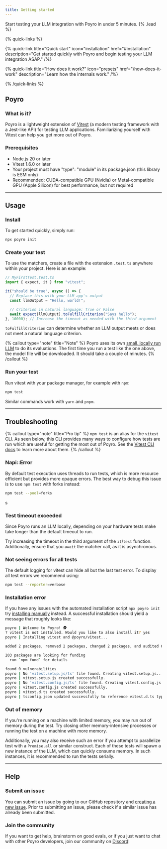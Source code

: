 ```yaml
---
title: Getting started
---
```


Start testing your LLM integration with Poyro in under 5 minutes. {% .lead %}

{% quick-links %}

{% quick-link title="Quick start" icon="installation" href="#installation" description="Get started quickly with Poyro and begin testing your LLM integration ASAP." /%}

{% quick-link title="How does it work?" icon="presets" href="/how-does-it-work" description="Learn how the internals work." /%}

<!-- {% quick-link title="API reference" icon="plugins" href="/" description="Use advanced utilities to test your app the right way." /%} -->

{% /quick-links %}


## Poyro

### What is it?

Poyro is a lightweight extension of [Vitest](https://vitest.dev/) (a modern testing framework with a Jest-like API) for testing LLM applications. Familiarizing yourself with Vitest can help you get more out of Poyro.

### Prerequisites

- Node.js 20 or later
- Vitest 1.6.0 or later 
- Your project must have "type": "module" in its package.json (this library is ESM only)
- Recommended: CUDA-compatible GPU (Nvidia) or Metal-compatible GPU (Apple Silicon) for best performance, but not required

---

## Usage


### Install

To get started quickly, simply run:

```bash
npx poyro init
```


### Create your test

To use the matchers, create a file with the extension `.test.ts` anywhere within your project. Here is an example:

```javascript
// MyFirstTest.test.ts
import { expect, it } from "vitest";

it("should be true", async () => {
  // Replace this with your LLM app's output
  const llmOutput = "Hello, world!";

  // Criterion in natural language: True or False
  await expect(llmOutput).toFulfillCriterion("Says hello");
}, 10000); // Increase the timeout as needed with the third argument
```

`toFulfillCriterion` can determine whether an LLM output meets or does not meet a natural language criterion.

{% callout type="note" title="Note" %}
Poyro uses its own [small, locally run LLM](/how-does-it-work#how-is-it-free) to do its evaluations. The first time you run a test like the one above, the model file will be downloaded. It should take a couple of minutes.
{% /callout %}

### Run your test

Run vitest with your package manager, for example with `npm`:

```bash
npm test
```

Similar commands work with `yarn` and `pnpm`.

---

## Troubleshooting

{% callout type="note" title="Pro tip" %}
`npm test` is an alias for the `vitest` CLI. As seen below, this CLI provides many ways to configure how tests are run which are useful for getting the most out of Poyro. See the [Vitest CLI docs](https://vitest.dev/guide/cli.html) to learn more about them.
{% /callout %}


### Napi::Error

By default test execution uses threads to run tests, which is more resource efficient but provides more opaque errors. The best way to debug this issue is to use `npm test` with forks instead:

```bash
npm test --pool=forks
```
s
### Test timeout exceeded

Since Poyro runs an LLM locally, depending on your hardware tests make take longer than the default timeout to run.

Try increasing the timeout in the third argument of the `it`/`test` function. Additionally, ensure that you `await` the matcher call, as it is asynchronous.


### Not seeing errors for all tests

The default logging for vitest can hide all but the last test error. To display all test errors we recommend using:

```bash
npm test --reporter=verbose
```

### Installation error

If you have any issues with the automated installation script `npx poyro init` try [installing manually](/manual-installation) instead. A successful installation should yield a message that roughly looks like:

```bash
poyro | Welcome to Poyro! 🕵️
? vitest is not installed. Would you like to also install it? yes
poyro | Installing vitest and @poyro/vitest...

added 2 packages, removed 2 packages, changed 2 packages, and audited 611 packages in 9s

203 packages are looking for funding
  run `npm fund` for details

found 0 vulnerabilities
poyro | No 'vitest.setup.js/ts' file found. Creating vitest.setup.js...
poyro | vitest.setup.js created successfully.
poyro | No 'vitest.config.js/ts' file found. Creating vitest.config.js...
poyro | vitest.config.js created successfully.
poyro | vitest.d.ts created successfully.
poyro | tsconfig.json updated successfully to reference vitest.d.ts types.
```


### Out of memory

If you're running on a machine with limited memory, you may run out of memory during the test. Try closing other memory-intensive processes or running the test on a machine with more memory.

Additionally, you may also receive such an error if you attempt to parallelize test with a `Promise.all` or similar construct. Each of these tests will spawn a new instance of the LLM, which can quickly consume memory. In such instances, it is recommended to run the tests serially.

---

## Help

### Submit an issue

You can submit an issue by going to our GitHub repository and [creating a new issue](https://github.com/poyro/poyro/issues/new). Prior to submitting an issue, please check if a similar issue has already been submitted.

### Join the community

If you want to get help, brainstorm on good evals, or if you just want to chat with other Poyro developers, join our community on [Discord](https://discord.gg/gmCjjJ5jSf)!
